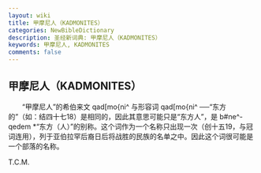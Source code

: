 ```yaml
---
layout: wiki
title: 甲摩尼人（KADMONITES）
categories: NewBibleDictionary
description: 圣经新词典: 甲摩尼人（KADMONITES）
keywords: 甲摩尼人, KADMONITES
comments: false
---
```


## 甲摩尼人（KADMONITES）

　　“甲摩尼人”的希伯来文 qad[mo{ni^ 与形容词 qad[mo{ni^ ──“东方的”（如：结四十七18）是相同的，因此其意思可能只是“东方人”，是 b#ne^-qedem *“东方（人）”的别称。这个词作为一个名称只出现一次（创十五19，与冠词连用），列于亚伯拉罕后裔日后将战胜的民族的名单之中。因此这个词很可能是一个部落的名称。

T.C.M.








